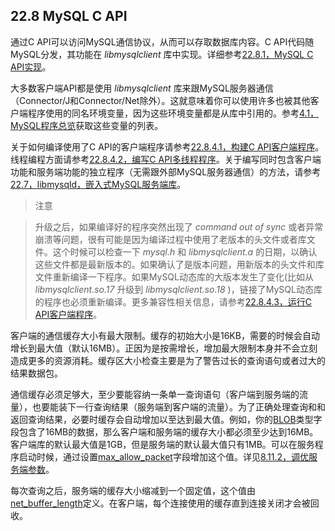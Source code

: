 ## 22.8 MySQL C API

通过C API可以访问MySQL通信协议，从而可以存取数据库内容。C API代码随MySQL分发，其功能在 _libmysqlclient_ 库中实现。详细参考[22.8.1，MySQL C API实现]()。

大多数客户端API都是使用 _libmysqlclient_ 库来跟MySQL服务器通信（Connector/J和Connector/Net除外）。这就意味着你可以使用许多也被其他客户端程序使用的同名环境变量，因为这些环境变量都是从库中引用的。参考[4.1，MySQL程序总览]()获取这些变量的列表。

关于如何编译使用了C API的客户端程序请参考[22.8.4.1，构建C API客户端程序]()。线程编程方面请参考[22.8.4.2，编写C API多线程程序]()。关于编写同时包含客户端功能和服务端功能的独立程序（无需跟外部MySQL服务器通信）的方法，请参考[22.7，libmysqld，嵌入式MySQL服务端库]()。

>注意

>升级之后，如果编译好的程序突然出现了 _command out of sync_ 或者异常崩溃等问题，很有可能是因为编译过程中使用了老版本的头文件或者库文件。这个时候可以检查一下 _mysql.h_ 和 _libmysqlclient.a_ 的日期，以确认这些文件都是最新版本的。如果确认了是版本问题，用新版本的头文件和库文件重新编译一下程序。如果MySQL动态库的大版本发生了变化(比如从 _libmysqlclient.so.17_ 升级到 _libmysqlclient.so.18_ )，链接了MySQL动态库的程序也必须重新编译。更多兼容性相关信息，请参考[22.8.4.3，运行C API客户端程序]()。

客户端的通信缓存大小有最大限制。缓存的初始大小是16KB，需要的时候会自动增长到最大值（默认16MB）。正因为是按需增长，增加最大限制本身并不会立刻造成更多的资源消耗。缓存区大小检查主要是为了警告过长的查询语句或者过大的结果数据包。

通信缓存必须足够大，至少要能容纳一条单一查询语句（客户端到服务端的流量），也要能装下一行查询结果（服务端到客户端的流量）。为了正确处理查询和和返回查询结果，必要时缓存会自动增加以至达到最大值。例如，你的[BLOB](http://dev.mysql.com/doc/refman/5.6/en/blob.html)类型字段包含了16MB的数据，那么客户端和服务端的缓存大小都必须至少达到16MB。客户端库的默认最大值是1GB，但是服务端的默认最大值只有1MB。可以在服务程序启动时候，通过设置[max_allow_packet](http://dev.mysql.com/doc/refman/5.6/en/server-system-variables.html#sysvar_max_allowed_packet)字段增加这个值。详见[8.11.2，调优服务端参数]()。

每次查询之后，服务端的缓存大小缩减到一个固定值，这个值由[net_buffer_length](http://dev.mysql.com/doc/refman/5.6/en/server-system-variables.html#sysvar_net_buffer_length)定义。在客户端，每个连接使用的缓存直到连接关闭才会被回收。
